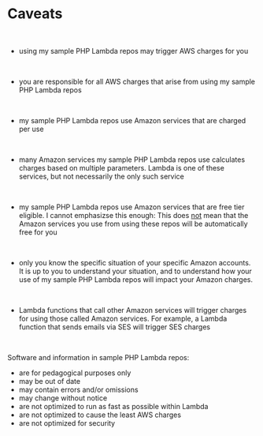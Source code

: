 # Caveats

<br>

- using my sample PHP Lambda repos may trigger AWS charges for you

<br>

- you are responsible for all AWS charges that arise from using my sample PHP Lambda repos

<br>

- my sample PHP Lambda repos use Amazon services that are charged per use

<br>

- many Amazon services my sample PHP Lambda repos use calculates charges based on multiple parameters. Lambda is one of these services, but not necessarily the only such service 

<br>

- my sample PHP Lambda repos use Amazon services that are free tier eligible. I cannot emphasizse this enough: This does <u>not</u> mean that the Amazon services you use from using these repos will be automatically free for you

<br>

- only you know the specific situation of your specific Amazon accounts. It is up to you to understand your situation, and to understand how your use of my sample PHP Lambda repos will impact your Amazon charges. 

<br>

- Lambda functions that call other Amazon services will trigger charges for using those called Amazon services. For example, a Lambda function that sends emails via SES will trigger SES charges

<br>

Software and information in sample PHP Lambda repos:
- are for pedagogical purposes only
- may be out of date
- may contain errors and/or omissions
- may change without notice
- are not optimized to run as fast as possible within Lambda
- are not optimized to cause the least AWS charges
- are not optimized for security